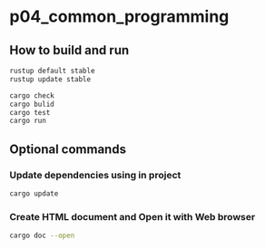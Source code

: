 # p04_common_programming

## How to build and run

```sh
rustup default stable
rustup update stable

cargo check
cargo bulid
cargo test
cargo run
```

## Optional commands

### Update dependencies using in project

```sh
cargo update
```

### Create HTML document and Open it with Web browser

```sh
cargo doc --open
```
